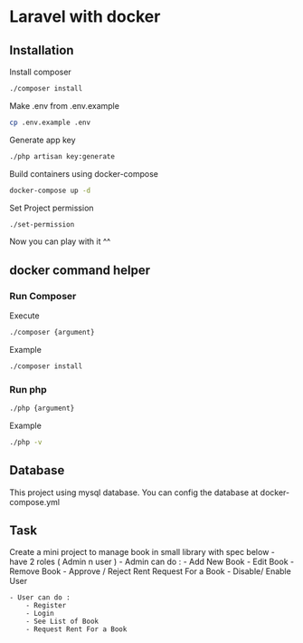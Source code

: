# Laravel with docker

## Installation
Install composer
```bash
./composer install
```

Make .env from .env.example
```bash
cp .env.example .env
```

Generate app key
```bash
./php artisan key:generate
```

Build containers using docker-compose
```bash
docker-compose up -d
```

Set Project permission
```bash
./set-permission
```
Now you can play with it ^^

## docker command helper

### Run Composer
Execute
```bash
./composer {argument}
```
Example
```bash
./composer install
```

### Run php
```bash
./php {argument}
```
Example
```bash
./php -v
```
## Database
This project using mysql database.
You can config the database at docker-compose.yml


## Task
Create a mini project to manage book in small library with spec below
	- have 2 roles ( Admin n user )
	- Admin can do :
		- Add New Book
		- Edit Book
		- Remove Book
		- Approve / Reject Rent Request For a Book
		- Disable/ Enable User

	- User can do :
		- Register
		- Login
		- See List of Book
		- Request Rent For a Book


